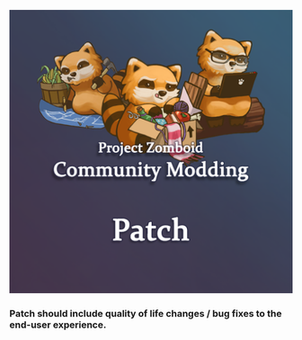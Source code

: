 ![banner](poster.png)
### Patch should include quality of life changes / bug fixes to the end-user experience.